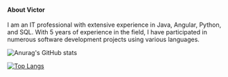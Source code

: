 #### About Victor

I am an IT professional with extensive experience in Java, Angular, Python, and SQL. With 5 years of experience in the field, I have participated in numerous software development projects using various languages.

![Anurag's GitHub stats](https://github-readme-stats.vercel.app/api?username=amaralzin9309&show_icons=true&theme=dark)

[![Top Langs](https://github-readme-stats.vercel.app/api/top-langs/?username=amaralzin9309)](https://github.com/anuraghazra/github-readme-stats)
